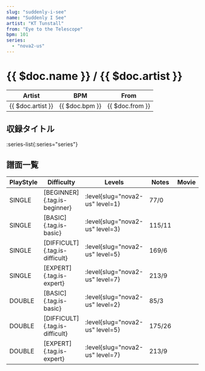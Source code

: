 ```yaml
---
slug: "suddenly-i-see"
name: "Suddenly I See"
artist: "KT Tunstall"
from: "Eye to the Telescope"
bpm: 101
series:
  - "nova2-us"
---
```


# {{ $doc.name }} / {{ $doc.artist }}

|Artist|BPM|From|
|------|---|----|
|{{ $doc.artist }}|{{ $doc.bpm }}|{{ $doc.from }}|

## 収録タイトル

:series-list{:series="series"}

## 譜面一覧

|PlayStyle|Difficulty|Levels|Notes|Movie|
|---------|----------|------|-----|-----|
|SINGLE|[BEGINNER]{.tag.is-beginner}|<div class="field is-grouped is-grouped-multiline"> :level{slug="nova2-us" level=1}</div>|77/0||
|SINGLE|[BASIC]{.tag.is-basic}|<div class="field is-grouped is-grouped-multiline"> :level{slug="nova2-us" level=3}</div>|115/11||
|SINGLE|[DIFFICULT]{.tag.is-difficult}|<div class="field is-grouped is-grouped-multiline"> :level{slug="nova2-us" level=5}</div>|169/6||
|SINGLE|[EXPERT]{.tag.is-expert}|<div class="field is-grouped is-grouped-multiline"> :level{slug="nova2-us" level=7}</div>|213/9||
|DOUBLE|[BASIC]{.tag.is-basic}|<div class="field is-grouped is-grouped-multiline"> :level{slug="nova2-us" level=2}</div>|85/3||
|DOUBLE|[DIFFICULT]{.tag.is-difficult}|<div class="field is-grouped is-grouped-multiline"> :level{slug="nova2-us" level=5}</div>|175/26||
|DOUBLE|[EXPERT]{.tag.is-expert}|<div class="field is-grouped is-grouped-multiline"> :level{slug="nova2-us" level=7}</div>|213/9||
